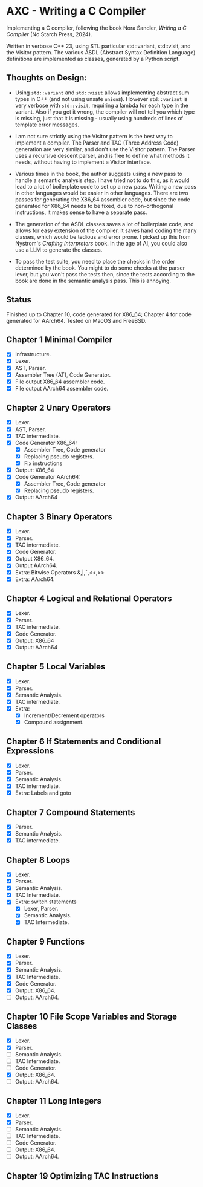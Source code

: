 # AXC - Writing a C Compiler

Implementing a C compiler, following the book Nora Sandler, _Writing a C Compiler_ (No Starch Press, 2024).

Written in verbose C++ 23, using STL particular std::variant, std::visit, and the Visitor pattern. 
The various ASDL (Abstract Syntax Definition Language) definitions are implemented as classes, generated by a Python script.

## Thoughts on Design:
- Using `std::variant` and `std::visit` allows implementing abstract sum types in C++ (and not using unsafe `union`s).
However `std::variant` is very verbose with `std::visit`, requiring a lambda for each type in the variant. 
Also if you get it wrong, the compiler will not tell you  which type is missing, just that it is missing - 
usually using hundreds of lines of template error messages.

- I am not sure strictly using the Visitor pattern is the best way to implement a compiler. The Parser and TAC (Three Address Code) 
generation are very similar, and don't use the Visitor pattern. The Parser uses a recursive descent parser, and is free
to define what methods it needs, without having to implement a Visitor interface. 

- Various times in the book, the author suggests using a new pass to handle a semantic analysis step. I have tried not
to do this, as it would lead to a lot of boilerplate code to set up a new pass. Writing a new pass in other languages
would be easier in other languages. There are two passes for generating the X86_64 assembler code, but since the code
generated for X86_64 needs to be fixed, due to non-orthogonal instructions, it makes sense to have a separate pass.

- The generation of the ASDL classes saves a lot of boilerplate code, and allows for easy extension of the compiler. It saves
hand coding the many classes, which would be tedious and error prone. I picked up this from Nystrom's _Crafting Interpreters_ book.
In the age of AI, you could also use a LLM to generate the classes.

- To pass the test suite, you need to place the checks in the order determined by the book. You might to do some checks
at the parser lever, but you won't pass the tests then, since the tests according to the book are done in the semantic
analysis pass. This is annoying. 

## Status

Finished up to Chapter 10, code generated for X86_64; Chapter 4 for code generated for AArch64. 
Tested on MacOS and FreeBSD.

## Chapter 1 Minimal Compiler
- [X] Infrastructure.
- [X] Lexer.
- [X] AST, Parser.
- [X] Assembler Tree (AT), Code Generator.
- [X] File output X86_64 assembler code.
- [x] File output AArch64 assembler code.

## Chapter 2 Unary Operators
- [X] Lexer.
- [X] AST, Parser.
- [X] TAC intermediate.
- [X] Code Generator X86_64:
  - [X] Assembler Tree, Code generator
  - [X] Replacing pseudo registers.
  - [X] Fix instructions
- [X] Output: X86_64
- [X] Code Generator AArch64:
  - [X] Assembler Tree, Code generator
  - [X] Replacing pseudo registers.
- [x] Output: AArch64

## Chapter 3 Binary Operators
- [X] Lexer.
- [X] Parser.
- [X] TAC intermediate.
- [X] Code Generator.
- [X] Output X86_64.
- [x] Output AArch64.
- [X] Extra: Bitwise Operators &,|,ˆ,<<,>>
- [x] Extra: AArch64.

## Chapter 4 Logical and Relational Operators
- [X] Lexer.
- [X] Parser.
- [X] TAC intermediate.
- [X] Code Generator.
- [X] Output: X86_64
- [x] Output: AArch64

## Chapter 5 Local Variables
- [x] Lexer.
- [x] Parser.
- [x] Semantic Analysis.
- [x] TAC intermediate.
- [x] Extra:
  - [x] Increment/Decrement operators
  - [x] Compound assignment.

## Chapter 6 If Statements and Conditional Expressions
- [x] Lexer.
- [x] Parser.
- [x] Semantic Analysis.
- [x] TAC intermediate.
- [x] Extra: Labels and goto

## Chapter 7 Compound Statements
- [x] Parser.
- [x] Semantic Analysis.
- [x] TAC intermediate.

## Chapter 8 Loops
- [x] Lexer.
- [x] Parser.
- [x] Semantic Analysis.
- [x] TAC Intermediate.
- [x] Extra: switch statements
  - [x] Lexer, Parser.
  - [x] Semantic Analysis.
  - [x] TAC Intermediate.

## Chapter 9 Functions
- [x] Lexer.
- [x] Parser.
- [x] Semantic Analysis.
- [x] TAC Intermediate.
- [x] Code Generator.
- [x] Output: X86_64.
- [ ] Output: AArch64.

## Chapter 10 File Scope Variables and Storage Classes
- [x] Lexer.
- [x] Parser.
- [ ] Semantic Analysis.
- [ ] TAC Intermediate.
- [ ] Code Generator.
- [x] Output: X86_64.
- [ ] Output: AArch64.

## Chapter 11 Long Integers
- [x] Lexer.
- [x] Parser.
- [ ] Semantic Analysis.
- [ ] TAC Intermediate.
- [ ] Code Generator.
- [ ] Output: X86_64.
- [ ] Output: AArch64.

## Chapter 19 Optimizing TAC Instructions